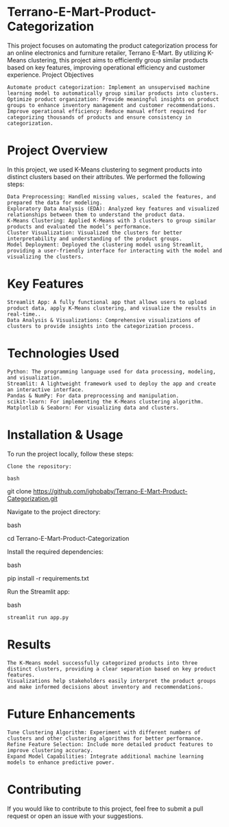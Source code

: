 # Terrano-E-Mart-Product-Categorization

This project focuses on automating the product categorization process for an online electronics and furniture retailer, Terrano E-Mart. By utilizing K-Means clustering, this project aims to efficiently group similar products based on key features, improving operational efficiency and customer experience.
Project Objectives

    Automate product categorization: Implement an unsupervised machine learning model to automatically group similar products into clusters.
    Optimize product organization: Provide meaningful insights on product groups to enhance inventory management and customer recommendations.
    Improve operational efficiency: Reduce manual effort required for categorizing thousands of products and ensure consistency in categorization.

# Project Overview

In this project, we used K-Means clustering to segment products into distinct clusters based on their attributes. We performed the following steps:

    Data Preprocessing: Handled missing values, scaled the features, and prepared the data for modeling.
    Exploratory Data Analysis (EDA): Analyzed key features and visualized relationships between them to understand the product data.
    K-Means Clustering: Applied K-Means with 3 clusters to group similar products and evaluated the model’s performance.
    Cluster Visualization: Visualized the clusters for better interpretability and understanding of the product groups.
    Model Deployment: Deployed the clustering model using Streamlit, providing a user-friendly interface for interacting with the model and visualizing the clusters.

# Key Features

    Streamlit App: A fully functional app that allows users to upload product data, apply K-Means clustering, and visualize the results in real-time..
    Data Analysis & Visualizations: Comprehensive visualizations of clusters to provide insights into the categorization process.

# Technologies Used

    Python: The programming language used for data processing, modeling, and visualization.
    Streamlit: A lightweight framework used to deploy the app and create an interactive interface.
    Pandas & NumPy: For data preprocessing and manipulation.
    scikit-learn: For implementing the K-Means clustering algorithm.
    Matplotlib & Seaborn: For visualizing data and clusters.

# Installation & Usage

To run the project locally, follow these steps:

    Clone the repository:

    bash

git clone https://github.com/ighobaby/Terrano-E-Mart-Product-Categorization.git

Navigate to the project directory:

bash

cd Terrano-E-Mart-Product-Categorization

Install the required dependencies:

bash

pip install -r requirements.txt

Run the Streamlit app:

bash

    streamlit run app.py


# Results

    The K-Means model successfully categorized products into three distinct clusters, providing a clear separation based on key product features.
    Visualizations help stakeholders easily interpret the product groups and make informed decisions about inventory and recommendations.

# Future Enhancements

    Tune Clustering Algorithm: Experiment with different numbers of clusters and other clustering algorithms for better performance.
    Refine Feature Selection: Include more detailed product features to improve clustering accuracy.
    Expand Model Capabilities: Integrate additional machine learning models to enhance predictive power.

# Contributing

If you would like to contribute to this project, feel free to submit a pull request or open an issue with your suggestions.
